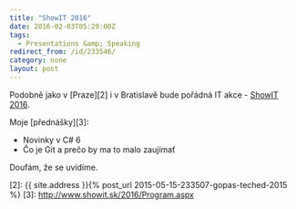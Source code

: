 ```yaml
---
title: "ShowIT 2016"
date: 2016-02-03T05:29:00Z
tags:
  - Presentations &amp; Speaking
redirect_from: /id/233546/
category: none
layout: post
---
```

Podobně jako v [Praze][2] i v Bratislavě bude pořádná IT akce - [ShowIT 2016][1].

Moje [přednášky][3]:

* Novinky v C# 6
* Čo je Git a prečo by ma to malo zaujímať

Doufám, že se uvidíme.

[1]: http://www.showit.sk/2016
[2]: {{ site.address }}{% post_url 2015-05-15-233507-gopas-teched-2015 %}
[3]: http://www.showit.sk/2016/Program.aspx